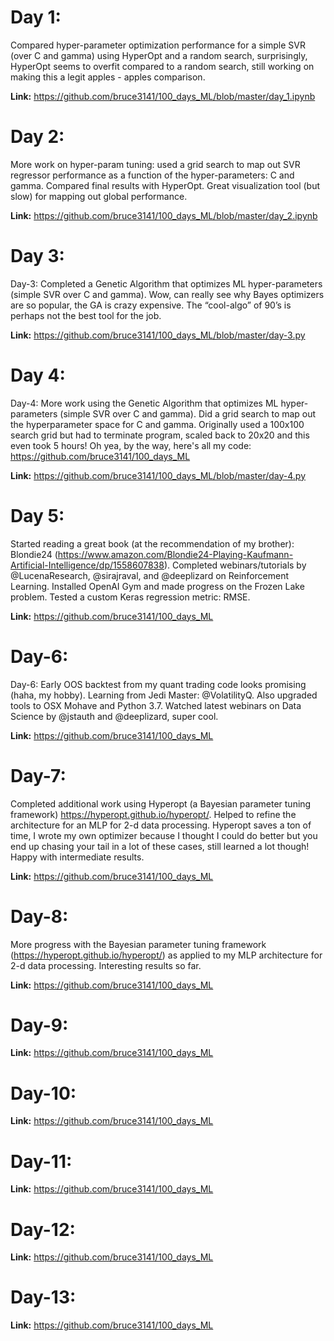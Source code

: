 # Day 1:
Compared hyper-parameter optimization performance for a simple SVR (over C and gamma) using HyperOpt and a random search, surprisingly, HyperOpt seems to overfit compared to a random search, still working on making this a legit apples - apples comparison.

**Link:** https://github.com/bruce3141/100_days_ML/blob/master/day_1.ipynb


# Day 2:
More work on hyper-param tuning:  used a grid search to map out SVR regressor performance as a function of the hyper-parameters: C and gamma. Compared final results with HyperOpt.  Great visualization tool (but slow) for mapping out global performance.

**Link:** https://github.com/bruce3141/100_days_ML/blob/master/day_2.ipynb


# Day 3:
Day-3: Completed a Genetic Algorithm that optimizes ML hyper-parameters (simple SVR over C and gamma).  Wow, can really see why Bayes optimizers are so popular, the GA is crazy expensive. The “cool-algo” of 90’s is perhaps not the best tool for the job.

**Link:** https://github.com/bruce3141/100_days_ML/blob/master/day-3.py


# Day 4:
Day-4: More work using the Genetic Algorithm that optimizes ML hyper-parameters (simple SVR over C and gamma).  Did a grid search to map out the hyperparameter space for C and gamma.  Originally used a 100x100 search grid but had to terminate program, scaled back to 20x20 and this even took 5 hours!  Oh yea, by the way, here's all my code: https://github.com/bruce3141/100_days_ML

**Link:** https://github.com/bruce3141/100_days_ML/blob/master/day-4.py


# Day 5:
Started reading a great book (at the recommendation of my brother): Blondie24 (https://www.amazon.com/Blondie24-Playing-Kaufmann-Artificial-Intelligence/dp/1558607838). Completed webinars/tutorials by @LucenaResearch, @sirajraval, and @deeplizard on Reinforcement Learning. Installed OpenAI Gym and made progress on the Frozen Lake problem. Tested a custom Keras regression metric: RMSE.

**Link:** https://github.com/bruce3141/100_days_ML

# Day-6:
Day-6: Early OOS backtest from my quant trading code looks promising (haha, my hobby). Learning from Jedi Master: @VolatilityQ. Also upgraded tools to OSX Mohave and Python 3.7. Watched latest webinars on Data Science by @jstauth and @deeplizard, super cool.

**Link:** https://github.com/bruce3141/100_days_ML

# Day-7:
Completed additional work using Hyperopt (a Bayesian parameter tuning framework) https://hyperopt.github.io/hyperopt/. Helped to refine the architecture for an MLP for 2-d data processing. Hyperopt saves a ton of time, I wrote my own optimizer because I thought I could do better but you end up chasing your tail in a lot of these cases, still learned a lot though! Happy with intermediate results.

**Link:** https://github.com/bruce3141/100_days_ML

# Day-8:
More progress with the Bayesian parameter tuning framework (https://hyperopt.github.io/hyperopt/) as applied to my MLP architecture for 2-d data processing.  Interesting results so far.

**Link:** https://github.com/bruce3141/100_days_ML

# Day-9:


**Link:** https://github.com/bruce3141/100_days_ML

# Day-10:


**Link:** https://github.com/bruce3141/100_days_ML

# Day-11:


**Link:** https://github.com/bruce3141/100_days_ML

# Day-12:


**Link:** https://github.com/bruce3141/100_days_ML

# Day-13:


**Link:** https://github.com/bruce3141/100_days_ML
